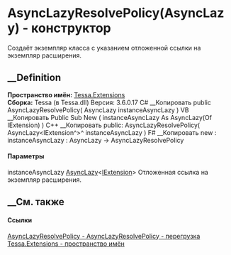 # AsyncLazyResolvePolicy(AsyncLazy<IExtension>) - конструктор
Создаёт экземпляр класса с указанием отложенной ссылки на экземпляр
расширения.
## __Definition
 **Пространство имён:** [Tessa.Extensions](N_Tessa_Extensions.htm)  
 **Сборка:** Tessa (в Tessa.dll) Версия: 3.6.0.17
C# __Копировать
     public AsyncLazyResolvePolicy(
    	AsyncLazy<IExtension> instanceAsyncLazy
    )
VB __Копировать
     Public Sub New ( 
    	instanceAsyncLazy As AsyncLazy(Of IExtension)
    )
C++ __Копировать
     public:
    AsyncLazyResolvePolicy(
    	AsyncLazy<IExtension^>^ instanceAsyncLazy
    )
F# __Копировать
     new : 
            instanceAsyncLazy : AsyncLazy<IExtension> -> AsyncLazyResolvePolicy
#### Параметры
instanceAsyncLazy
[AsyncLazy](T_Tessa_Platform_AsyncLazy_1.htm)<[IExtension](T_Tessa_Extensions_IExtension.htm)>
    Отложенная ссылка на экземпляр расширения.
##  __См. также
#### Ссылки
[AsyncLazyResolvePolicy - ](T_Tessa_Extensions_AsyncLazyResolvePolicy.htm)
[AsyncLazyResolvePolicy -
перегрузка](Overload_Tessa_Extensions_AsyncLazyResolvePolicy__ctor.htm)
[Tessa.Extensions - пространство имён](N_Tessa_Extensions.htm)
